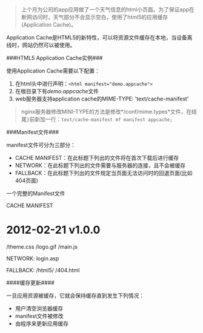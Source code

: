 > 上个月为公司的app应用做了一个天气信息的html小页面。为了保证app在断网访问时，天气部分不会显示空白，使用了html5的应用缓存(Application Cache)。

Application Cache是HTML5的新特性，可以将资源文件缓存在本地，当设备离线时，网站仍然可以被使用。

###HTML5 Application Cache实例###

使用Application Cache需要以下配置：

1. 在html头中进行声明：`<html manifest="demo.appcache">`
2. 在根目录下有*demo.appcache*文件
3. web服务器支持application cache的MIME-TYPE: 'text/cache-manifest'

> nginx服务器修改MINI-TYPE的方法是修改*/conf/mime.types*文件，在结尾`}`前新加一行：`text/cache-manifest mf manifest appcache;`

###Manifest文件###

manifest文件可分为三部分：

- CACHE MANIFEST：在此标题下列出的文件将在首次下载后进行缓存
- NETWORK：在此标题下列出的文件需要与服务器的连接，且不会被缓存
- FALLBACK：在此标题下列出的文件规定当页面无法访问时的回退页面(比如404页面)

一个完整的Manifest文件

CACHE MANIFEST
# 2012-02-21 v1.0.0
/theme.css
/logo.gif
/main.js

NETWORK:
login.asp

FALLBACK:
/html5/ /404.html

####缓存更新####

一旦应用资源被缓存，它就会保持缓存直到发生下列情况：

- 用户清空浏览器缓存
- manifest文件被修改
- 由程序来更新应用缓存